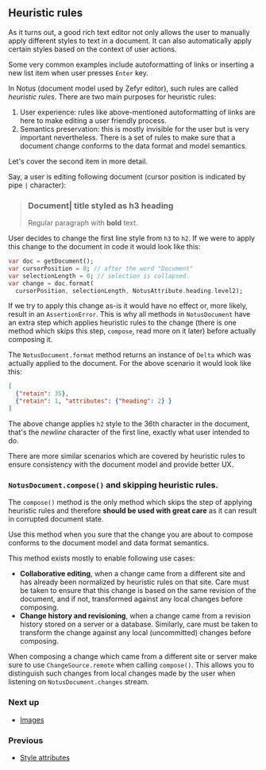 ## Heuristic rules

As it turns out, a good rich text editor not only allows the user to
manually apply different styles to text in a document. It can also
automatically apply certain styles based on the context of user
actions.

Some very common examples include autoformatting of links or inserting
a new list item when user presses `Enter` key.

In Notus (document model used by Zefyr editor), such rules are called
*heuristic rules*. There are two main purposes for heuristic rules:

1. User experience: rules like above-mentioned autoformatting of links
   are here to make editing a user friendly process.
2. Semantics preservation: this is mostly invisible for the user but
  is very important nevertheless. There is a set of rules to make sure
  that a document change conforms to the data format and model
  semantics.

Let's cover the second item in more detail.

Say, a user is editing following document (cursor position is indicated
by pipe `|` character):

> ### Document| title styled as h3 heading
> Regular paragraph with **bold** text.

User decides to change the first line style from `h3` to `h2`. If we
were to apply this change to the document in code it would look like
this:

```dart
var doc = getDocument();
var cursorPosition = 8; // after the word "Document"
var selectionLength = 0; // selection is collapsed.
var change = doc.format(
  cursorPosition, selectionLength, NotusAttribute.heading.level2);
```

If we try to apply this change as-is it would have no effect or, more
likely, result in an `AssertionError`. This is why all methods in
`NotusDocument` have an extra step which applies heuristic rules to
the change (there is one method which skips this step, `compose`,
read more on it later) before actually composing it.

The `NotusDocument.format` method returns an instance of `Delta` which
was actually applied to the document. For the above scenario it would
look like this:

```json
[
  {"retain": 35},
  {"retain": 1, "attributes": {"heading": 2} }
]
```

The above change applies `h2` style to the 36th character in the
document, that's the *newline* character of the first line, exactly
what user intended to do.

There are more similar scenarios which are covered by heuristic rules
to ensure consistency with the document model and provide better UX.

### `NotusDocument.compose()` and skipping heuristic rules.

The `compose()` method is the only method which skips the step of
applying heuristic rules and therefore **should be used with great
care** as it can result in corrupted document state.

Use this method when you sure that the change you are about to compose
conforms to the document model and data format semantics.

This method exists mostly to enable following use cases:

* **Collaborative editing**, when a change came from a different site and
  has already been normalized by heuristic rules on that site. Care must
  be taken to ensure that this change is based on the same revision
  of the document, and if not, transformed against any local changes
  before composing.
* **Change history and revisioning**, when a change came from a revision
  history stored on a server or a database. Similarly, care must be
  taken to transform the change against any local (uncommitted) changes
  before composing.

When composing a change which came from a different site or server make
sure to use `ChangeSource.remote` when calling `compose()`. This allows
you to distinguish such changes from local changes made by the user
when listening on `NotusDocument.changes` stream.

### Next up

* [Images][images]

[images]: /doc/images.md

### Previous

* [Style attributes][attributes]

[attributes]: /doc/attributes.md
